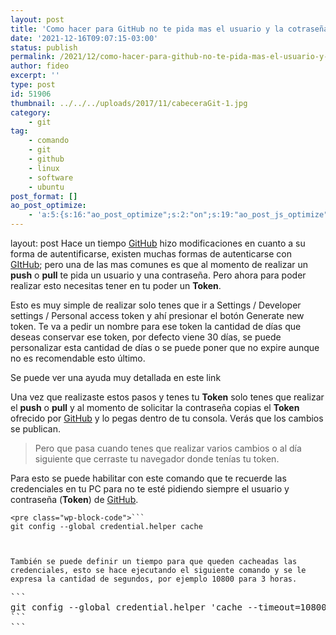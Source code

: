 ```yaml
---
layout: post
title: 'Como hacer para GitHub no te pida mas el usuario y la cotraseña'
date: '2021-12-16T09:07:15-03:00'
status: publish
permalink: /2021/12/como-hacer-para-github-no-te-pida-mas-el-usuario-y-la-cotrasena.html
author: fideo
excerpt: ''
type: post
id: 51906
thumbnail: ../../../uploads/2017/11/cabeceraGit-1.jpg
category:
    - git
tag:
    - comando
    - git
    - github
    - linux
    - software
    - ubuntu
post_format: []
ao_post_optimize:
    - 'a:5:{s:16:"ao_post_optimize";s:2:"on";s:19:"ao_post_js_optimize";s:2:"on";s:20:"ao_post_css_optimize";s:2:"on";s:12:"ao_post_ccss";s:2:"on";s:16:"ao_post_lazyload";s:2:"on";}'
---
```

layout: post
Hace un tiempo <span style="text-decoration: underline;">GitHub</span> hizo modificaciones en cuanto a su forma de autentificarse, existen muchas formas de autenticarse con <span style="text-decoration: underline;">GItHub</span>; pero una de las mas comunes es que al momento de realizar un **push** o **pull** te pida un usuario y una contraseña. Pero ahora para poder realizar esto necesitas tener en tu poder un **Token**.

Esto es muy simple de realizar solo tenes que ir a Settings / Developer settings / Personal access token y ahí presionar el botón Generate new token. Te va a pedir un nombre para ese token la cantidad de días que deseas conservar ese token, por defecto viene 30 días, se puede personalizar esta cantidad de días o se puede poner que no expire aunque no es recomendable esto último.

Se puede ver una ayuda muy detallada en este link

Una vez que realizaste estos pasos y tenes tu **Token** solo tenes que realizar el **push** o **pull** y al momento de solicitar la contraseña copias el **Token** ofrecido por <span style="text-decoration: underline;">GitHub</span> y lo pegas dentro de tu consola. Verás que los cambios se publican.

> Pero que pasa cuando tenes que realizar varios cambios o al día siguiente que cerraste tu navegador donde tenías tu token.

Para esto se puede habilitar con este comando que te recuerde las credenciales en tu PC para no te esté pidiendo siempre el usuario y contraseña (**Token**) de <span style="text-decoration: underline;">GitHub</span>.

```
<pre class="wp-block-code">```
git config --global credential.helper cache
```
```

  
También se puede definir un tiempo para que queden cacheadas las credenciales, esto se hace ejecutando el siguiente comando y se le expresa la cantidad de segundos, por ejemplo 10800 para 3 horas.

```
<pre class="wp-block-code">```
git config --global credential.helper 'cache --timeout=10800'
```
```